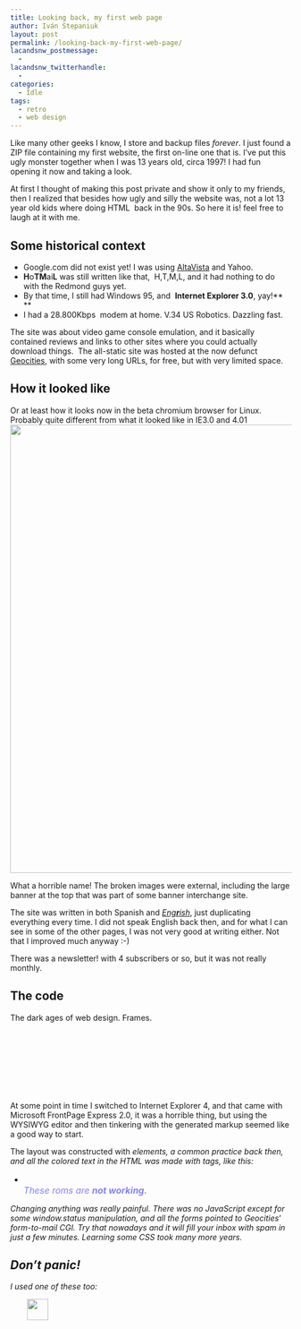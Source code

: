```yaml
---
title: Looking back, my first web page
author: Iván Stepaniuk
layout: post
permalink: /looking-back-my-first-web-page/
lacandsnw_postmessage:
  - 
lacandsnw_twitterhandle:
  - 
categories:
  - Idle
tags:
  - retro
  - web design
---
```

Like many other geeks I know, I store and backup files *forever*. I just found a ZIP file containing my first website, the first on-line one that is. I&#8217;ve put this ugly monster together when I was 13 years old, circa 1997! I had fun opening it now and taking a look.

At first I thought of making this post private and show it only to my friends, then I realized that besides how ugly and silly the website was, not a lot 13 year old kids where doing HTML  back in the 90s. So here it is! feel free to laugh at it with me.

## Some historical context

  * Google.com did not exist yet! I was using <a href="http://en.wikipedia.org/wiki/AltaVista" target="_blank">AltaVista</a> and Yahoo.
  * **H**o**TM**ai**L** was still written like that,  H,T,M,L, and it had nothing to do with the Redmond guys yet.
  * By that time, I still had Windows 95, and  **Internet Explorer 3.0**, yay!**  
    **
  * I had a 28.800Kbps  modem at home. V.34 US Robotics. Dazzling fast.

The site was about video game console emulation, and it basically contained reviews and links to other sites where you could actually download things.  The all-static site was hosted at the now defunct <a href="http://en.wikipedia.org/wiki/GeoCities" target="_blank">Geocities</a>, with some very long URLs, for free, but with very limited space.

## How it looked like

Or at least how it looks now in the beta chromium browser for Linux. Probably quite different from what it looked like in IE3.0 and 4.01  
[<img class="alignleft size-full wp-image-78" title="GameKingdom Screenshot" alt="" src="http://blog.istepaniuk.com/wp-content/uploads/Screenshot-at-2012-04-10-232911.png" width="725" height="801" />][1]

What a horrible name! The broken images were external, including the large banner at the top that was part of some banner interchange site.

The site was written in both Spanish and [*Eng**r**ish*][2], just duplicating everything every time. I did not speak English back then, and for what I can see in some of the other pages, I was not very good at writing either. Not that I improved much anyway :-)

There was a newsletter! with 4 subscribers or so, but it was not really monthly.

## The code

The dark ages of web design. Frames.

<pre lang="html4strict"><meta http-equiv="Content-Type" content="text/html; charset=iso-8859-1" />

<meta name="Author" content="Ivan Stepaniuk" />

<meta name="Description" content="ROMs links and emulators" />

<meta name="Keywords" content="roms, emulation, sega, genesis" />
</pre>

<noframes>
  Sorry.</p> 
  
  <p>
    You need a frames capable browser to view this page
  </p>
  
  <p>
    The non frames version is not available
  </p>
  
  <p>
    Mailme at <a href="mailto:pirp9@geocities.com">pirp9@geocities.com</a>
  </p>
  
  <p>
    </noframes>
  </p>
  
  <p>
    At some point in time I switched to Internet Explorer 4, and that came with Microsoft FrontPage Express 2.0, it was a horrible thing, but using the WYSIWYG editor and then tinkering with the generated markup seemed like a good way to start.
  </p>
  
  <p>
    The layout was constructed with<em> <TABLE></em> elements, a common practice back then, and all the colored text in the HTML was made with<em> <FONT></em> tags, like this:
  </p>
  
  <ul>
    <li>
      <span style="color: #8080ff; font-size: medium;"><br /> These roms are <strong>not working.</strong><br /> </span>
    </li>
  </ul>
  
  <p>
    Changing anything was really painful. There was no JavaScript except for some<em> window.status</em> manipulation, and all the forms pointed to <em>Geocities</em>&#8216; form-to-mail CGI. Try that nowadays and it will fill your inbox with spam in just a few minutes. Learning some CSS took many more years.
  </p>
  
  <h2>
    Don&#8217;t panic!
  </h2>
  
  <p>
    I used one of these too:
  </p>
  
  <p>
    <a href="http://blog.istepaniuk.com/wp-content/uploads/underconstruction.gif"><img class="alignleft  wp-image-80" style="margin-left: 30px; margin-right: 30px;" title="underconstruction" alt="" src="http://blog.istepaniuk.com/wp-content/uploads/underconstruction.gif" width="38" height="38" /></a>
  </p>
  
  <p>
    &nbsp;
  </p>

 [1]: http://blog.istepaniuk.com/wp-content/uploads/Screenshot-at-2012-04-10-232911.png
 [2]: http://en.wikipedia.org/wiki/Engrish
